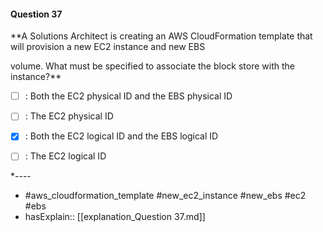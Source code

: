 #### Question  37

**A Solutions Architect is creating an AWS CloudFormation template that will provision a new EC2 instance and new EBS

volume. What must be specified to associate the block store with the instance?**

- [ ] :  Both the EC2 physical ID and the EBS physical ID

- [ ] :  The EC2 physical ID

- [x] :  Both the EC2 logical ID and the EBS logical ID

- [ ] :  The EC2 logical ID

*----

- #aws_cloudformation_template #new_ec2_instance #new_ebs #ec2 #ebs
- hasExplain:: [[explanation_Question  37.md]]

